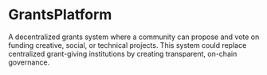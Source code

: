# GrantsPlatform
 A decentralized grants system where a community can propose and vote on funding creative, social, or technical projects. This system could replace centralized grant-giving institutions by creating transparent, on-chain governance.
